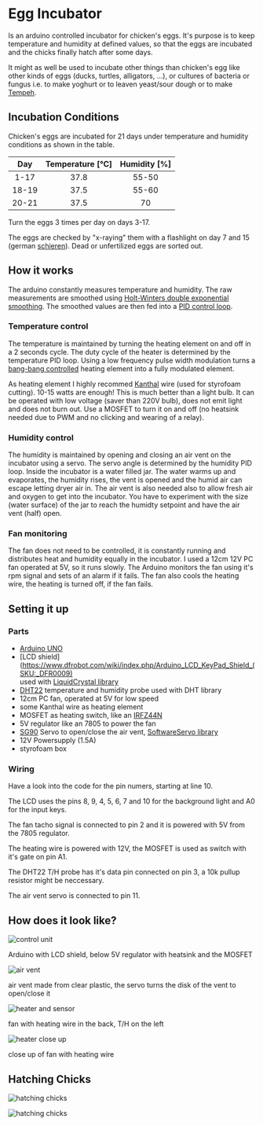 # Egg Incubator

Is an arduino controlled incubator for chicken's eggs. It's purpose is to keep temperature and humidity at defined values, so that the eggs are incubated and the chicks finally hatch after some days.

It might as well be used to incubate other things than chicken's egg like other kinds of eggs (ducks, turtles, alligators, ...), or cultures of bacteria or fungus i.e. to make yoghurt or to leaven yeast/sour dough or to make [Tempeh](https://en.wikipedia.org/wiki/Tempeh).

## Incubation Conditions

Chicken's eggs are incubated for 21 days under temperature and humidity conditions as shown in the table.

| Day   | Temperature [°C] | Humidity [%] |
|:-----:|:----------------:|:------------:|
|  1-17 |      37.8        |    55-50     |
| 18-19 |      37.5        |    55-60     |
| 20-21 |      37.5        |      70      |

Turn the eggs 3 times per day on days 3-17.

The eggs are checked by "x-raying" them with a flashlight on day 7 and 15 (german [schieren](https://de.wikipedia.org/wiki/Schieren_(Biologie))). Dead or unfertilized eggs are sorted out.

## How it works

The arduino constantly measures temperature and humidity. The raw measurements are smoothed using [Holt-Winters double exponential smoothing](https://en.wikipedia.org/wiki/Exponential_smoothing#Double_exponential_smoothing). The smoothed values are then fed into a [PID control loop](https://en.wikipedia.org/wiki/PID_controller).

### Temperature control

The temperature is maintained by turning the heating element on and off in a 2 seconds cycle. The duty cycle of the heater is determined by the temperature PID loop. Using a low frequency pulse width modulation turns a [bang-bang controlled](https://en.wikipedia.org/wiki/Bang%E2%80%93bang_control) heating element into a fully modulated element.

As heating element I highly recommed [Kanthal](https://en.wikipedia.org/wiki/Kanthal_(alloy)) wire (used for styrofoam cutting). 10-15 watts are enough! This is much better than a light bulb. It can be operated with low voltage (saver than 220V bulb), does not emit light and does not burn out. Use a MOSFET to turn it on and off (no heatsink needed due to PWM and no clicking and wearing of a relay).

### Humidity control

The humidity is maintained by opening and closing an air vent on the incubator using a servo. The servo angle is determined by the humidity PID loop. Inside the incubator is a water filled jar. The water warms up and evaporates, the humidity rises, the vent is opened and the humid air can escape letting dryer air in. The air vent is also needed also to allow fresh air and oxygen to get into the incubator. You have to experiment with the size (water surface) of the jar to reach the humidty setpoint and have the air vent (half) open.

### Fan monitoring

The fan does not need to be controlled, it is constantly running and distributes heat and humidity equally in the incubator. I used a 12cm 12V PC fan operated at 5V, so it runs slowly. The Arduino monitors the fan using it's rpm signal and sets of an alarm if it fails. The fan also cools the heating wire, the heating is turned off, if the fan fails.

## Setting it up

### Parts

- [Arduino UNO](https://store.arduino.cc/arduino-uno-rev3)
- [LCD shield](https://www.dfrobot.com/wiki/index.php/Arduino_LCD_KeyPad_Shield_(SKU:_DFR0009)  
  used with [LiquidCrystal library](https://www.arduino.cc/en/Reference/LiquidCrystal)
- [DHT22](https://www.sparkfun.com/datasheets/Sensors/Temperature/DHT22.pdf) temperature and humidity probe used with DHT library
- 12cm PC fan, operated at 5V for low speed
- some Kanthal wire as heating element
- MOSFET as heating switch, like an [IRFZ44N](https://www.infineon.com/dgdl/irfz44n.pdf?fileId=5546d462533600a40153563b3575220b) 
- 5V regulator like an 7805 to power the fan
- [SG90](http://akizukidenshi.com/download/ds/towerpro/SG90.pdf) Servo to open/close the air vent, [SoftwareServo library](https://playground.arduino.cc/ComponentLib/Servo)
- 12V Powersupply (1.5A)
- styrofoam box

### Wiring

Have a look into the code for the pin numers, starting at line 10.

The LCD uses the pins 8, 9, 4, 5, 6, 7 and 10 for the background light and A0 for the input keys.

The fan tacho signal is connected to pin 2 and it is powered with 5V from the 7805 regulator.

The heating wire is powered with 12V, the MOSFET is used as switch with it's gate on pin A1.

The DHT22 T/H probe has it's data pin connected on pin 3, a 10k pullup resistor might be neccessary. 

The air vent servo is connected to pin 11.

## How does it look like?

![control unit](arduino.jpg)

Arduino with LCD shield, below 5V regulator with heatsink and the MOSFET

![air vent](air-vent.jpg)

air vent made from clear plastic, the servo turns the disk of the vent to open/close it

![heater and sensor](fan-heater-probe.jpg)

fan with heating wire in the back, T/H on the left

![heater close up](heater.jpg)

close up of fan with heating wire

## Hatching Chicks

![hatching chicks](hatching1.jpg)

![hatching chicks](hatching2.jpg)


